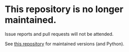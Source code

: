 # This repository is no longer maintained.

Issue reports and pull requests will not be attended.

See [this repository](https://github.com/labull/EngineeringPatternRecognition) for maintained versions (and Python).
